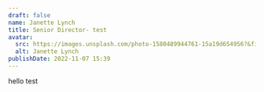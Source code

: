 ```yaml
---
draft: false
name: Janette Lynch
title: Senior Director- test
avatar:
  src: https://images.unsplash.com/photo-1580489944761-15a19d654956?&fit=crop&w=280
  alt: Janette Lynch
publishDate: 2022-11-07 15:39
---
```

hello test